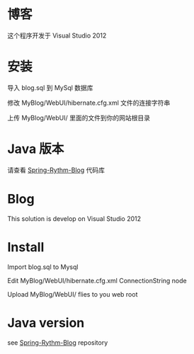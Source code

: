 ﻿博客
====

这个程序开发于 Visual Studio 2012


安装
====

导入 blog.sql 到 MySql 数据库

修改 MyBlog/WebUI/hibernate.cfg.xml 文件的连接字符串

上传 MyBlog/WebUI/ 里面的文件到你的网站根目录

Java 版本
====
请查看 <a href="https://github.com/ss22219/Spring-Rythm-Blog">Spring-Rythm-Blog</a> 代码库


Blog
====

This solution is develop on Visual Studio 2012


Install
====

Import blog.sql to Mysql

Edit MyBlog/WebUI/hibernate.cfg.xml ConnectionString node

Upload MyBlog/WebUI/ flies to you web root


Java version
====
see <a href="https://github.com/ss22219/Spring-Rythm-Blog">Spring-Rythm-Blog</a> repository

